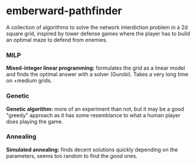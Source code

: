 # emberward-pathfinder
A collection of algorithms to solve the network interdiction problem in a 2d square grid, inspired by tower defense games where the player has to build an optimal maze to defend from enemies.

### MILP
**Mixed-integer linear programming:** formulates the grid as a linear model and finds the optimal answer with a solver (Gurobi). Takes a very long time on +medium grids.

### Genetic
**Genetic algorithm:** more of an experiment than not, but it may be a good "greedy" approach as it has some resemblance to what a human player does playing the game.

### Annealing
**Simulated annealing:** finds decent solutions quickly depending on the parameters, seems too random to find the *good* ones.
